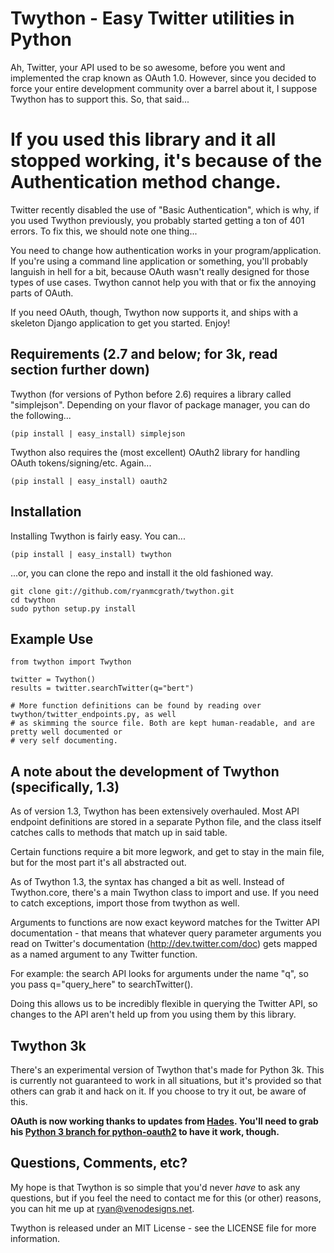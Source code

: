 Twython - Easy Twitter utilities in Python
=========================================================================================
Ah, Twitter, your API used to be so awesome, before you went and implemented the crap known
as OAuth 1.0. However, since you decided to force your entire development community over a barrel
about it, I suppose Twython has to support this. So, that said...

If you used this library and it all stopped working, it's because of the Authentication method change.
=========================================================================================================
Twitter recently disabled the use of "Basic Authentication", which is why, if you used Twython previously,
you probably started getting a ton of 401 errors. To fix this, we should note one thing...
 
You need to change how authentication works in your program/application. If you're using a command line
application or something, you'll probably languish in hell for a bit, because OAuth wasn't really designed
for those types of use cases. Twython cannot help you with that or fix the annoying parts of OAuth.

If you need OAuth, though, Twython now supports it, and ships with a skeleton Django application to get you started.
Enjoy!

Requirements (2.7 and below; for 3k, read section further down)
-----------------------------------------------------------------------------------------------------
Twython (for versions of Python before 2.6) requires a library called
"simplejson". Depending on your flavor of package manager, you can do the following... 

    (pip install | easy_install) simplejson

Twython also requires the (most excellent) OAuth2 library for handling OAuth tokens/signing/etc. Again...

    (pip install | easy_install) oauth2

Installation
-----------------------------------------------------------------------------------------------------
Installing Twython is fairly easy. You can...

    (pip install | easy_install) twython  

...or, you can clone the repo and install it the old fashioned way.

    git clone git://github.com/ryanmcgrath/twython.git  
    cd twython  
    sudo python setup.py install  

Example Use
-----------------------------------------------------------------------------------------------------
    from twython import Twython  
    
    twitter = Twython()  
    results = twitter.searchTwitter(q="bert")  
    
    # More function definitions can be found by reading over twython/twitter_endpoints.py, as well  
    # as skimming the source file. Both are kept human-readable, and are pretty well documented or  
    # very self documenting.  
    
A note about the development of Twython (specifically, 1.3)
----------------------------------------------------------------------------------------------------
As of version 1.3, Twython has been extensively overhauled. Most API endpoint definitions are stored
in a separate Python file, and the class itself catches calls to methods that match up in said table.

Certain functions require a bit more legwork, and get to stay in the main file, but for the most part
it's all abstracted out. 

As of Twython 1.3, the syntax has changed a bit as well. Instead of Twython.core, there's a main
Twython class to import and use. If you need to catch exceptions, import those from twython as well.

Arguments to functions are now exact keyword matches for the Twitter API documentation - that means that
whatever query parameter arguments you read on Twitter's documentation (http://dev.twitter.com/doc) gets mapped
as a named argument to any Twitter function.

For example: the search API looks for arguments under the name "q", so you pass q="query_here" to searchTwitter().

Doing this allows us to be incredibly flexible in querying the Twitter API, so changes to the API aren't held up
from you using them by this library.

Twython 3k
-----------------------------------------------------------------------------------------------------
There's an experimental version of Twython that's made for Python 3k. This is currently not guaranteed to
work in all situations, but it's provided so that others can grab it and hack on it. 
If you choose to try it out, be aware of this.

**OAuth is now working thanks to updates from [Hades](https://github.com/hades). You'll need to grab
his [Python 3 branch for python-oauth2](https://github.com/hades/python-oauth2/tree/python3) to have it work, though.**

Questions, Comments, etc?
-----------------------------------------------------------------------------------------------------
My hope is that Twython is so simple that you'd never *have* to ask any questions, but if
you feel the need to contact me for this (or other) reasons, you can hit me up 
at ryan@venodesigns.net.

Twython is released under an MIT License - see the LICENSE file for more information.
